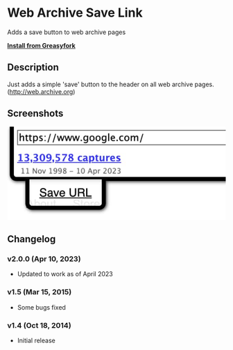 # Web Archive Save Link

Adds a save button to web archive pages

**[Install from Greasyfork](https://greasyfork.org/en/scripts/5836-web-archive-save-link)**

## Description

Just adds a simple 'save' button to the header on all web archive pages. (http://web.archive.org)

## Screenshots

![A screenshot of the Web Archive menu with a save button](./screenshot_1.jpg)

## Changelog

### v2.0.0 (Apr 10, 2023)

- Updated to work as of April 2023

### v1.5 (Mar 15, 2015)

- Some bugs fixed

### v1.4 (Oct 18, 2014)

- Initial release
